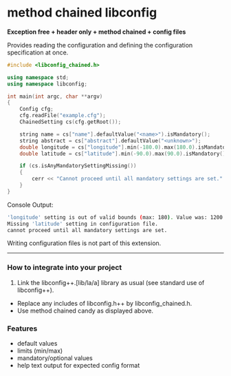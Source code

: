 # method chained libconfig #

**Exception free + header only + method chained + config files**

Provides reading the configuration and defining the configuration specification at once.

```C++
#include <libconfig_chained.h>

using namespace std;
using namespace libconfig;

int main(int argc, char **argv)
{
    Config cfg;
    cfg.readFile("example.cfg");
    ChainedSetting cs(cfg.getRoot());

    string name = cs["name"].defaultValue("<name>").isMandatory();
    string abstract = cs["abstract"].defaultValue("<unknown>");
    double longitude = cs["longitude"].min(-180.0).max(180.0).isMandatory();
    double latitude = cs["latitude"].min(-90.0).max(90.0).isMandatory();

    if (cs.isAnyMandatorySettingMissing())
    {
        cerr << "Cannot proceed until all mandatory settings are set." << endl;
    }
}
```

Console Output:
```sh
'longitude' setting is out of valid bounds (max: 180). Value was: 1200.35
Missing 'latitude' setting in configuration file.
cannot proceed until all mandatory settings are set.
```

Writing configuration files is not part of this extension.

---

### How to integrate into your project ###

 1. Link the libconfig++.[lib/la/a] library as usual (see standard use of libconfig++).
 * Replace any includes of libconfig.h++ by libconfig_chained.h.
 * Use method chained candy as displayed above.

### Features ###

 * default values
 * limits (min/max)
 * mandatory/optional values
 * help text output for expected config format

